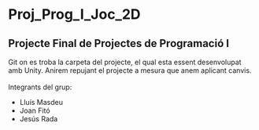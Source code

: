 # Proj_Prog_I_Joc_2D
## Projecte Final de Projectes de Programació I
Git on es troba la carpeta del projecte, el qual esta essent desenvolupat amb Unity. Anirem repujant el projecte a mesura que anem aplicant canvis.</br></br>
Integrants del grup:</br>
* Lluís Masdeu</br>
* Joan Fitó</br>
* Jesús Rada
